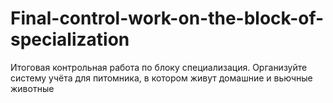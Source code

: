 # Final-control-work-on-the-block-of-specialization
Итоговая контрольная работа по блоку специализация. Организуйте систему учёта для питомника, в котором живут домашние и вьючные животные
